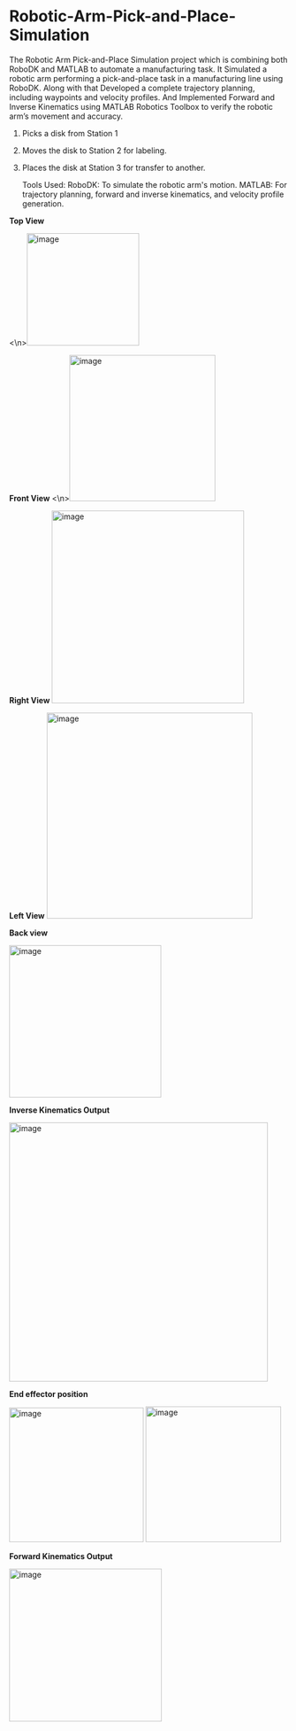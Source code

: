 # Robotic-Arm-Pick-and-Place-Simulation

The Robotic Arm Pick-and-Place Simulation project which is combining both RoboDK and MATLAB to automate a manufacturing task. It Simulated a robotic arm performing a pick-and-place task in a manufacturing line using RoboDK. Along with that Developed a complete trajectory planning, including waypoints and velocity profiles. And Implemented Forward and Inverse Kinematics using MATLAB Robotics Toolbox to verify the robotic arm’s movement and accuracy.

1. Picks a disk from Station 1
2. Moves the disk to Station 2 for labeling.
3. Places the disk at Station 3 for transfer to another.
  
   Tools Used:
   RoboDK: To simulate the robotic arm's motion.
   MATLAB: For trajectory planning, forward and inverse kinematics, and velocity profile generation.

 **Top View**
 
<\n><img width="203" alt="image" src="https://github.com/user-attachments/assets/41cca158-1791-4987-8343-4d50e301d3a9">

**Front View**
<\n><img width="264" alt="image" src="https://github.com/user-attachments/assets/546d33fa-3a26-4665-b540-0df1b754bb04">


**Right View**
 <img width="348" alt="image" src="https://github.com/user-attachments/assets/ceea311a-80a4-40b7-81d0-393f1e0e85db">


**Left View**
 <img width="372" alt="image" src="https://github.com/user-attachments/assets/ebf38565-67be-4304-a097-f911134e3efc">


**Back view**

<img width="275" alt="image" src="https://github.com/user-attachments/assets/c68d0a0d-d611-459a-a021-c3eb96b7b52b">

**Inverse Kinematics Output**

<img width="468" alt="image" src="https://github.com/user-attachments/assets/abd93cb0-5d54-4e1b-ac2d-877ba1ce3cef">

**End effector position**

<img width="243" alt="image" src="https://github.com/user-attachments/assets/d013871f-9f5b-48a0-94d3-98785b7f360c">

<img width="245" alt="image" src="https://github.com/user-attachments/assets/9f72cacf-a8ad-4e1f-8b1a-2efc1c676357">


**Forward Kinematics Output**

<img width="276" alt="image" src="https://github.com/user-attachments/assets/e41b6d40-f387-4eda-a3b0-deefccf30f76">

 

